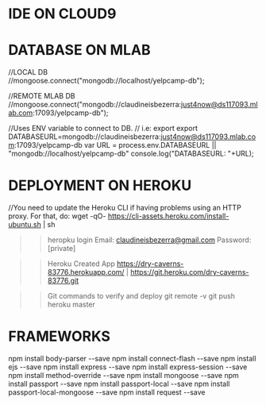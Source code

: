 IDE ON CLOUD9
================

DATABASE ON MLAB
================
//LOCAL DB    
//mongoose.connect("mongodb://localhost/yelpcamp-db");

//REMOTE MLAB DB   
//mongoose.connect("mongodb://claudineisbezerra:just4now@ds117093.mlab.com:17093/yelpcamp-db");

//Uses ENV variable to connect to DB.
// i.e: export export DATABASEURL=mongodb://claudineisbezerra:just4now@ds117093.mlab.com:17093/yelpcamp-db
var URL = process.env.DATABASEURL || "mongodb://localhost/yelpcamp-db"
console.log("DATABASEURL: "+URL);

DEPLOYMENT ON HEROKU
====================
//You need to update the Heroku CLI if having problems using an HTTP proxy. For that, do:
wget -qO- https://cli-assets.heroku.com/install-ubuntu.sh | sh

>>heropku login
Email: claudineisbezerra@gmail.com
Password: [private]

>>Heroku Created App
https://dry-caverns-83776.herokuapp.com/ | https://git.heroku.com/dry-caverns-83776.git

>> Git commands to verify and deploy
git remote -v
git push heroku master

FRAMEWORKS
===========

npm install body-parser --save
npm install connect-flash --save
npm install ejs --save
npm install express --save
npm install express-session --save
npm install method-override --save
npm install mongoose --save
npm install passport --save
npm install passport-local --save 
npm install passport-local-mongoose --save
npm install request --save
